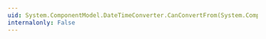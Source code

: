 ```yaml
---
uid: System.ComponentModel.DateTimeConverter.CanConvertFrom(System.ComponentModel.ITypeDescriptorContext,System.Type)
internalonly: False
---
```

